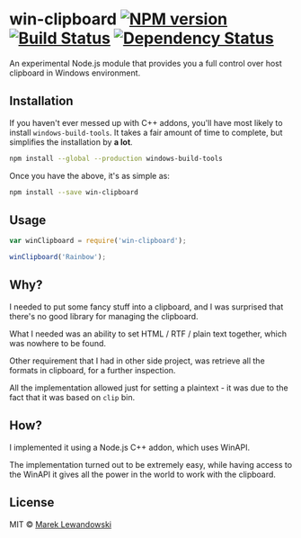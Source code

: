 # win-clipboard [![NPM version][npm-image]][npm-url] [![Build Status][travis-image]][travis-url] [![Dependency Status][daviddm-image]][daviddm-url]

An experimental Node.js module that provides you a full control over host clipboard in Windows environment.

## Installation

If you haven't ever messed up with C++ addons, you'll have most likely to install `windows-build-tools`. It takes a fair amount of time to complete, but simplifies the installation by **a lot**.

```sh
npm install --global --production windows-build-tools
```

Once you have the above, it's as simple as:

```sh
npm install --save win-clipboard
```

## Usage

```js
var winClipboard = require('win-clipboard');

winClipboard('Rainbow');
```

## Why?

I needed to put some fancy stuff into a clipboard, and I was surprised that there's no good library for managing the clipboard.

What I needed was an ability to set HTML / RTF / plain text together, which was nowhere to be found.

Other requirement that I had in other side project, was retrieve all the formats in clipboard, for a further inspection.

All the implementation allowed just for setting a plaintext - it was due to the fact that it was based on `clip` bin.

## How?

I implemented it using a Node.js C++ addon, which uses WinAPI.

The implementation turned out to be extremely easy, while having access to the WinAPI it gives all the power in the world to work with the clipboard.

## License

MIT © [Marek Lewandowski]()


[npm-image]: https://badge.fury.io/js/win-clipboard.svg
[npm-url]: https://npmjs.org/package/win-clipboard
[travis-image]: https://travis-ci.org/mlewand/win-clipboard.svg?branch=master
[travis-url]: https://travis-ci.org/mlewand/win-clipboard
[daviddm-image]: https://david-dm.org/mlewand/win-clipboard.svg?theme=shields.io
[daviddm-url]: https://david-dm.org/mlewand/win-clipboard

